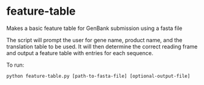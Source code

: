 # feature-table
Makes a basic feature table for GenBank submission using a fasta file

The script will prompt the user for gene name, product name, and the translation table to be used. It will then determine the correct reading frame and output a feature table with entries for each sequence. 

To run:
```
python feature-table.py [path-to-fasta-file] [optional-output-file]
```

